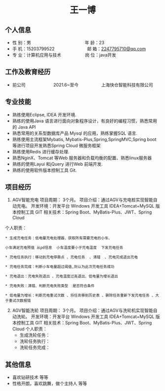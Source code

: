  <center>
     <h1>王一博</h1>
 </center>

## 个人信息 

* 性 别：男&emsp;&emsp;&emsp;&emsp;&emsp;&emsp;&emsp;&emsp;&emsp;&emsp;&emsp;&emsp;&ensp;年 龄：23 
* 手 机：15203799522 &emsp;&emsp;&emsp;&emsp;&emsp;&emsp;&ensp;&ensp; 邮 箱：2247795710@qq.com    
* 专 业：计算机应用与技术 &emsp;&emsp;&emsp;&emsp;&emsp; 岗 位：java开发

## 工作及教育经历

* 前公司&emsp;&emsp;&emsp;&emsp;&emsp;&emsp;&ensp;2021.6~至今&emsp;&emsp;&emsp;&emsp;&emsp; 上海快仓智能科技有限公司 
## 专业技能

* 熟练使用Eclipse, IDEA 开发环境.
* 熟练的使用Java 语言进行面向对象程序设计，有良好的编程习惯，熟悉常用的 Java API
* 熟悉常用的关系型数据库产品 Mysql 的应用，熟练掌握SQL 语言.
* 熟练使用主流框架Mybatis, Mybatis-Plus,Spring,SpringMVC,Spring boot 等进行项目开发熟悉Spring Cloud 微服务框架
* 熟练使用Redis 进行缓存处理.
* 熟悉NginX、Tomcat 等Web 服务器和负载均衡的配置、熟悉linux服务器
* 熟练的使用Layui 和jQuery 进行Web 前端开发.
* 熟练的使用软件版本控制工具 Git.

## 项目经历

1. AGV智能充电
  项目周期： 3个月。
  项目介绍：通过AGV与充电桩实现智能自动充电。
  开发环境：开发平台 Windows 开发工具 IDEA+Tomcat+MySQL 版本控制工具 GIT
  相关技术：Spring Boot、MyBatis-Plus、JWT、Spring Cloud
  
个人职责：

    * 生成充电任务：低电量充电处理器、获取所有需要充电的小车、
    
    小车满足充电预值 从pd信息  小车温度要小于充电温度  下发充电任务
    
    * 充电任务执行：移动到充电停靠点 、充电任务  、清错  、充电完成退出充电
    
    * 充电任务完成：判断小车电量超过阈值,则认为此次充电任务成功   
    
    * 充电退出：充电失败退出 、充电温度过高退出、低电量为增长退出
    
    * 充电失败：清错、判断充电失败类型  是否符合条件
    
    * 低电量为增长：判断充电重试次数 、将任务移到历史表 、删除任务重新下发充电任务 、大于重试次数报错
    
    
    
    
    
2. AGV智能洗轮
  项目周期： 3个月。
  项目介绍：通过AGV与洗轮机实现智能自动洗轮。
  开发环境：开发平台 Windows 开发工具 IDEA+Tomcat+MySQL 版本控制工具 GIT
  相关技术：Spring Boot、MyBatis-Plus、JWT、Spring Cloud
个人职责：
    * 生成洗轮任务：
    * 洗轮任务执行：
    * 洗轮任务完成：

## 其他信息 
* 喜欢钻研技术 等等
* 性格开朗，喜欢跳舞，做个主持人 等等 


